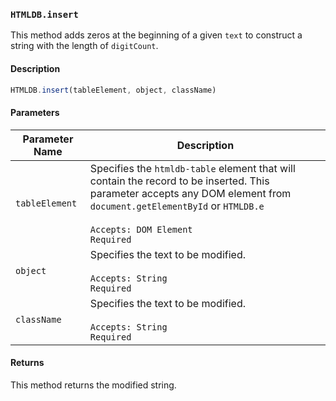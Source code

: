 ### `HTMLDB.insert`

This method adds zeros at the beginning of a given `text` to construct a string with the length of `digitCount`.

#### Description

```javascript
HTMLDB.insert(tableElement, object, className)
```

#### Parameters

| Parameter Name             | Description                               |
| -------------------------- | ----------------------------------------- |
| `tableElement` | Specifies the `htmldb-table` element that will contain the record to be inserted. This parameter accepts any DOM element from `document.getElementById` or `HTMLDB.e`<br><br>`Accepts: DOM Element`<br>`Required` |
| `object` | Specifies the text to be modified.<br><br>`Accepts: String`<br>`Required` |
| `className` | Specifies the text to be modified.<br><br>`Accepts: String`<br>`Required` |

#### Returns

This method returns the modified string.